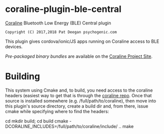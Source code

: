 # coraline-plugin-ble-central
[Coraline](https://coraline.psychogenic.com/) Bluetooth Low Energy (BLE) Central plugin

	Copyright (C) 2017,2018 Pat Deegan psychogenic.com

This plugin gives cordova/ionic/JS apps running on Coraline access to BLE devices.

*Pre-packaged binary bundles* are available on the [Coraline Project Site](https://coraline.psychogenic.com/).

# Building 
This system using Cmake and, to build, you need access to the coraline headers (easiest way to get 
that is through the [coraline repo](https://github.com/psychogenic/coraline).  Once that source is
installed somewhere (e.g. /full/path/to/coraline), then move into this plugin's source directory, 
create a build dir and, from there, issue cmake while specifying where to find the headers:


cd <top-level-src director>
mkdir build; cd build
cmake -DCORALINE_INCLUDES=/full/path/to/coraline/include/ ..
make

